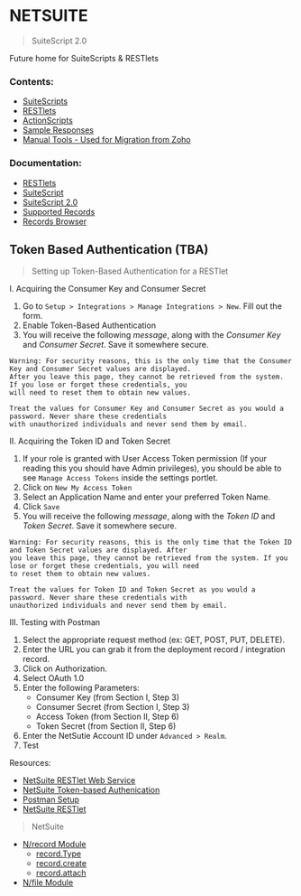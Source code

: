 # NETSUITE
> SuiteScript 2.0

Future home for SuiteScripts & RESTlets

### Contents:
- [SuiteScripts](/SuiteScripts)
- [RESTlets](/RESTlets)
- [ActionScripts](/ActionScripts)
- [Sample Responses](/SampleResponses)
- [Manual Tools - Used for Migration from Zoho](/ManualTools)

### Documentation:
- [RESTlets](https://5657911.app.netsuite.com/app/help/helpcenter.nl?fid=chapter_N2970114.html)
- [SuiteScript](https://5657911.app.netsuite.com/app/help/helpcenter.nl?fid=set_1502135122.html)
- [SuiteScript 2.0](https://5657911.app.netsuite.com/app/help/helpcenter.nl?topic=DOC_SS2_API)
- [Supported Records](https://5657911.app.netsuite.com/app/help/helpcenter.nl?fid=preface_3710625923.html)
- [Records Browser](https://5657911.app.netsuite.com/help/helpcenter/en_US/srbrowser/Browser2019_1/script/record/lead.html)

## Token Based Authentication (TBA)
> Setting up Token-Based Authentication for a RESTlet

I. Acquiring the Consumer Key and Consumer Secret
   1. Go to `Setup > Integrations > Manage Integrations > New`. Fill out the form.
   2. Enable Token-Based Authentication
   3. You will receive the following <i>message</i>, along with the <i>Consumer Key</i> and <i>Consumer Secret</i>. Save it somewhere secure.
   ```
   Warning: For security reasons, this is the only time that the Consumer Key and Consumer Secret values are displayed.
   After you leave this page, they cannot be retrieved from the system. If you lose or forget these credentials, you
   will need to reset them to obtain new values.
   
   Treat the values for Consumer Key and Consumer Secret as you would a password. Never share these credentials
   with unauthorized individuals and never send them by email.
   ```
II. Acquiring the Token ID and Token Secret
   1. If your role is granted with User Access Token permission (If your reading this you should have Admin privileges), you should be able to see `Manage Access Tokens` inside the settings portlet.
   2. Click on `New My Access Token`
   3. Select an Application Name and enter your preferred Token Name.
   4. Click `Save`
   5. You will receive the following <i>message</i>, along with the <i>Token ID</i> and <i>Token Secret</i>. Save it somewhere secure.
   ```
   Warning: For security reasons, this is the only time that the Token ID and Token Secret values are displayed. After
   you leave this page, they cannot be retrieved from the system. If you lose or forget these credentials, you will need
   to reset them to obtain new values.

   Treat the values for Token ID and Token Secret as you would a password. Never share these credentials with
   unauthorized individuals and never send them by email.
   ```
III. Testing with Postman
   1. Select the appropriate request method (ex: GET, POST, PUT, DELETE).
   2. Enter the URL you can grab it from the deployment record / integration record.
   3. Click on Authorization.
   4. Select OAuth 1.0
   5. Enter the following Parameters:
        - Consumer Key (from Section I, Step 3)
        - Consumer Secret (from Section I, Step 3)
        - Access Token (from Section II, Step 6)
        - Token Secret (from Section II, Step 6)
   6. Enter the NetSutie Account ID under `Advanced > Realm`.
   7. Test

Resources:
- [NetSuite RESTlet Web Service](https://community.boomi.com/s/article/howtocallanetsuiterestletwebservice)
- [NetSuite Token-based Authenication](https://medium.com/@morrisdev/netsuite-token-based-authentication-tba-342c7df56386)
- [Postman Setup](https://leacc.com.ph/2019/07/02/using-postman-to-test-your-first-netsuite-restlet/)
- [NetSuite RESTlet](https://community.boomi.com/s/article/howtocallanetsuiterestletwebservice)
> NetSuite
- [N/record Module](https://5657911.app.netsuite.com/app/help/helpcenter.nl?fid=section_4267255811.html)
  - [record.Type](https://5657911.app.netsuite.com/app/help/helpcenter.nl?fid=section_4273205732.html)
  - [record.create](https://5657911.app.netsuite.com/app/help/helpcenter.nl?fid=section_4267258059.html)
  - [record.attach](https://5657911.app.netsuite.com/app/help/helpcenter.nl?fid=section_4267284169.html)
- [N/file Module](https://5657911.app.netsuite.com/app/help/helpcenter.nl?fid=section_4205693274.html)